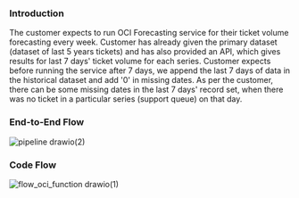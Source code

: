 ### Introduction

The customer expects to run OCI Forecasting service for their ticket volume forecasting every week. Customer has already given the primary dataset (dataset of last 5 years tickets) and has also provided an API, which gives results for last 7 days' ticket volume for each series. Customer expects before running the service after 7 days, we append the last 7 days of data in the historical dataset and add '0' in missing dates. As per the customer, there can be some missing dates in the last 7 days' record set, when there was no ticket in a particular series (support queue) on that day.


### End-to-End Flow
![pipeline drawio(2)](https://github.com/deepakagrawal-bix/oci-function/assets/131518294/7e30fc70-7acd-451e-8af4-273c76962ccd)

### Code Flow
![flow_oci_function drawio(1)](https://github.com/deepakagrawal-bix/oci-function/assets/131518294/e4c3b517-e91d-4ec9-a795-e3f33e2f8997)
